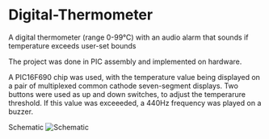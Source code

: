 # Digital-Thermometer
A digital thermometer (range 0-99℃) with an audio alarm that sounds if temperature exceeds user-set bounds


The project was done in PIC assembly and implemented on hardware. 

A PIC16F690 chip was used, with the temperature value being displayed on a pair of multiplexed common cathode seven-segment displays. Two buttons were used as up and down switches, to adjust the temperarure threshold. If this value was exceeeded, a 440Hz frequency was played on a buzzer.


Schematic
![Schematic](https://i.imgur.com/CNy6mrk.png)
